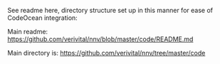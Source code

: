See readme here, directory structure set up in this manner for ease of CodeOcean integration:

Main readme:
https://github.com/verivital/nnv/blob/master/code/README.md

Main directory is:
https://github.com/verivital/nnv/tree/master/code
